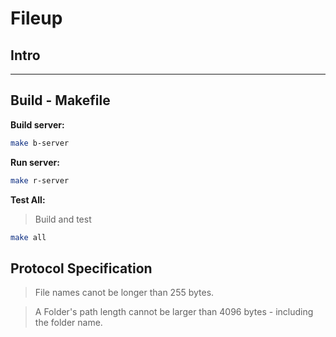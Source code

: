 # Fileup

## Intro

- - -

## Build - Makefile

**Build server:**
```bash
make b-server
```

**Run server:**
```bash
make r-server
```

**Test All:**
> Build and test
```bash
make all
```

## Protocol Specification

> File names canot be longer than 255 bytes.

> A Folder's path length cannot be larger than 4096 bytes - including the folder name.
